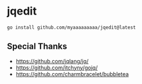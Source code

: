 # jqedit

```bash
go install github.com/myaaaaaaaaa/jqedit@latest
```

## Special Thanks

* https://github.com/jqlang/jq/
* https://github.com/itchyny/gojq/
* https://github.com/charmbracelet/bubbletea
